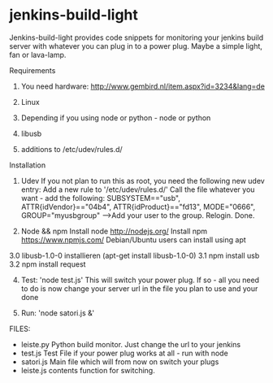 # jenkins-build-light

Jenkins-build-light provides code snippets for monitoring your jenkins build server with whatever you can plug in to a power plug.
Maybe a simple light, fan or lava-lamp. 

Requirements
1. You need hardware: http://www.gembird.nl/item.aspx?id=3234&lang=de

2. Linux 

3. Depending if you using node or python - node or python

3. libusb

4. additions to /etc/udev/rules.d/


Installation

1. Udev 
If you not plan to run this as root, you need the following new udev entry:
Add a new rule to '/etc/udev/rules.d/' Call the file whatever you want - add the following:
SUBSYSTEM=="usb", ATTR{idVendor}=="04b4", ATTR{idProduct}=="fd13", MODE="0666", GROUP="myusbgroup"
-->Add your user to the group. Relogin. Done.

2. Node && npm
Install node http://nodejs.org/
Install npm https://www.npmjs.com/
Debian/Ubuntu users can install using apt

3.0 libusb-1.0-0 installieren (apt-get install libusb-1.0-0) 
3.1 npm install usb
3.2 npm install request


4. Test: 'node test.js' 
This will switch your power plug. If so - all you need to do is now change your server url in the file you plan to use and your done

5. Run: 'node satori.js &' 

FILES:
- leiste.py
Python build monitor. Just change the url to your jenkins
- test.js 
Test File if your power plug works at all - run with node
- satori.js 
Main file which will from now on switch your plugs 
- leiste.js 
contents function for switching. 












